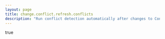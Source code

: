 ```yaml
---
layout: page
title: change.conflict.refresh.conflicts
description: "Run conflict detection automatically after changes to Configuration item, Planned start date, Planned end date or State when a change request is updated"
---
```

true